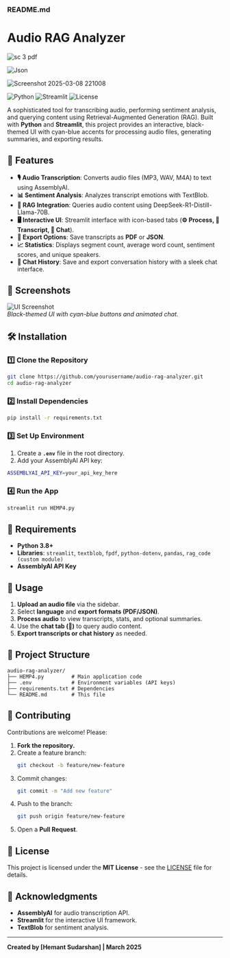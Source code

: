 


### README.md

# Audio RAG Analyzer

![sc 3 pdf](https://github.com/user-attachments/assets/ac2df09a-a68b-4396-bdd0-abe50df58bdf)


![Json](https://github.com/user-attachments/assets/dc7980d2-c9f6-4a05-83bc-92a527f0edc8)


![Screenshot 2025-03-08 221008](https://github.com/user-attachments/assets/8a338a6d-e65b-43bf-a237-99bd58600d48)


![Python](https://img.shields.io/badge/Python-3.8+-blue) ![Streamlit](https://img.shields.io/badge/Streamlit-1.0+-red) ![License](https://img.shields.io/badge/License-MIT-green)

A sophisticated tool for transcribing audio, performing sentiment analysis, and querying content using Retrieval-Augmented Generation (RAG). Built with **Python** and **Streamlit**, this project provides an interactive, black-themed UI with cyan-blue accents for processing audio files, generating summaries, and exporting results.

## 🚀 Features
- **🎙️ Audio Transcription**: Converts audio files (MP3, WAV, M4A) to text using AssemblyAI.
- **📊 Sentiment Analysis**: Analyzes transcript emotions with TextBlob.
- **🤖 RAG Integration**: Queries audio content using DeepSeek-R1-Distill-Llama-70B.
- **🖥️ Interactive UI**: Streamlit interface with icon-based tabs (**⚙️ Process, 📜 Transcript, 💬 Chat**).
- **📂 Export Options**: Save transcripts as **PDF** or **JSON**.
- **📈 Statistics**: Displays segment count, average word count, sentiment scores, and unique speakers.
- **💾 Chat History**: Save and export conversation history with a sleek chat interface.

## 📸 Screenshots
![UI Screenshot](path/to/screenshot.png)  
*Black-themed UI with cyan-blue buttons and animated chat.*

## 🛠️ Installation

### 1️⃣ Clone the Repository
```bash
git clone https://github.com/yourusername/audio-rag-analyzer.git
cd audio-rag-analyzer
```

### 2️⃣ Install Dependencies
```bash
pip install -r requirements.txt
```

### 3️⃣ Set Up Environment
1. Create a **`.env`** file in the root directory.
2. Add your AssemblyAI API key:
```bash
ASSEMBLYAI_API_KEY=your_api_key_here
```

### 4️⃣ Run the App
```bash
streamlit run HEMP4.py
```

## 📜 Requirements
- **Python 3.8+**
- **Libraries**: `streamlit`, `textblob`, `fpdf`, `python-dotenv`, `pandas`, `rag_code (custom module)`
- **AssemblyAI API Key**

## 🎯 Usage
1. **Upload an audio file** via the sidebar.
2. Select **language** and **export formats (PDF/JSON)**.
3. **Process audio** to view transcripts, stats, and optional summaries.
4. Use the **chat tab (💬)** to query audio content.
5. **Export transcripts or chat history** as needed.

## 📂 Project Structure
```
audio-rag-analyzer/
├── HEMP4.py         # Main application code
├── .env             # Environment variables (API keys)
├── requirements.txt # Dependencies
└── README.md        # This file
```

## 🤝 Contributing
Contributions are welcome! Please:

1. **Fork the repository.**
2. Create a feature branch:
   ```bash
   git checkout -b feature/new-feature
   ```
3. Commit changes:
   ```bash
   git commit -m "Add new feature"
   ```
4. Push to the branch:
   ```bash
   git push origin feature/new-feature
   ```
5. Open a **Pull Request**.

## 📝 License
This project is licensed under the **MIT License** - see the [LICENSE](LICENSE) file for details.

## 🙌 Acknowledgments
- **AssemblyAI** for audio transcription API.
- **Streamlit** for the interactive UI framework.
- **TextBlob** for sentiment analysis.

---
**Created by [Hemant Sudarshan] | March 2025**


